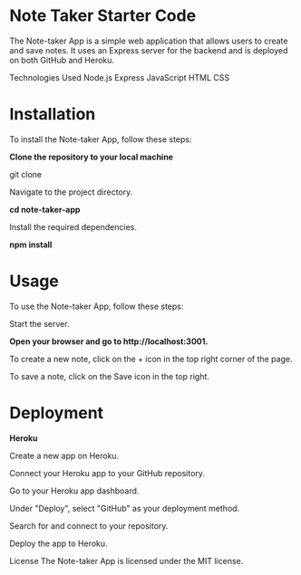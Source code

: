 # Note Taker Starter Code

The Note-taker App is a simple web application that allows users to create and save notes. It uses an Express server for the backend and is deployed on both GitHub and Heroku.

Technologies Used
Node.js
Express
JavaScript
HTML
CSS


# Installation

To install the Note-taker App, follow these steps:

**Clone the repository to your local machine**

git clone <repository-url>


Navigate to the project directory.

**cd note-taker-app**


Install the required dependencies.

**npm install**


# Usage


To use the Note-taker App, follow these steps:

Start the server.

**Open your browser and go to http://localhost:3001.**

To create a new note, click on the + icon in the top right corner of the page.

To save a note, click on the Save icon in the top right.
  
  
  # Deployment
  **Heroku**

  Create a new app on Heroku.

Connect your Heroku app to your GitHub repository.

Go to your Heroku app dashboard.
  
Under "Deploy", select "GitHub" as your deployment method.
  
Search for and connect to your repository.
  
Deploy the app to Heroku.


License
The Note-taker App is licensed under the MIT license.





